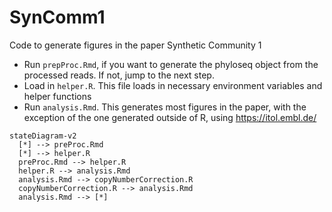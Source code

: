 # SynComm1

Code to generate figures in the paper Synthetic Community 1

- Run `prepProc.Rmd`, if you want to generate the phyloseq object from the processed reads. If not, jump to the next step.
- Load in `helper.R`. This file loads in necessary environment variables and helper functions
- Run `analysis.Rmd`. This generates most figures in the paper, with the exception of the one generated outside of R, using https://itol.embl.de/


```mermaid
stateDiagram-v2
  [*] --> preProc.Rmd
  [*] --> helper.R
  preProc.Rmd --> helper.R
  helper.R --> analysis.Rmd
  analysis.Rmd --> copyNumberCorrection.R
  copyNumberCorrection.R --> analysis.Rmd
  analysis.Rmd --> [*]
```
